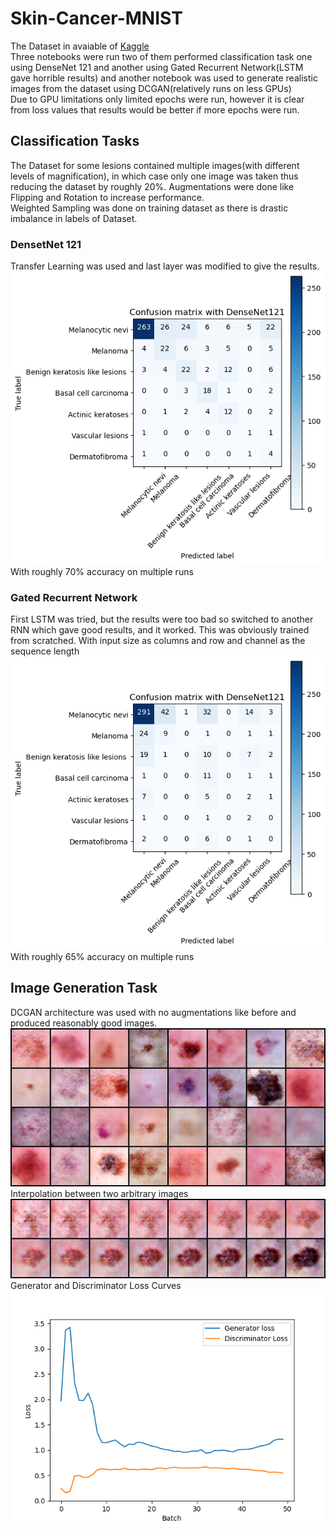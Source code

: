 # Skin-Cancer-MNIST
The Dataset in avaiable of [Kaggle](https://www.kaggle.com/datasets/kmader/skin-cancer-mnist-ham10000)<br>
Three notebooks were run two of them performed classification task one using DenseNet 121 and another using Gated Recurrent Network(LSTM gave horrible results) and another notebook was used to generate realistic images from the dataset using DCGAN(relatively runs on less GPUs)<br>
Due to GPU limitations only limited epochs were run, however it is clear from loss values that results would be better if more epochs were run.
## Classification Tasks
The Dataset for some lesions contained multiple images(with different levels of magnification), in which case only one image was taken thus reducing the dataset by roughly 20%. Augmentations were done like Flipping and Rotation to increase performance.<br>
Weighted Sampling was done on training dataset as there is drastic imbalance in labels of Dataset.
### DensetNet 121
Transfer Learning was used and last layer was modified to give the results. <br>
![densenet](images/densenet121_confusion_matrix.png) <br>
With roughly 70% accuracy on multiple runs
### Gated Recurrent Network
First LSTM was tried, but the results were too bad so switched to another RNN which gave good results, and it worked. 
This was obviously trained from scratched. With input size as columns and row and channel as the sequence length<br>
![gru](images/gru_confusion_matrix.png)<br>
With roughly 65% accuracy on multiple runs
## Image Generation Task
DCGAN architecture was used with no augmentations like before and produced reasonably good images. <br>
![dcgan_img](images/dcgan_result.png)<br>
Interpolation between two arbitrary images <br>
![dcgan_int](images/dcgan_interpolation.png)<br>
Generator and Discriminator Loss Curves<br>
![dcgan_int](images/dcgan_loss_graph.png)<br>
